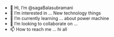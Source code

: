 - 👋 Hi, I’m @sagaBalasubramani
- 👀 I’m interested in ... New technology things
- 🌱 I’m currently learning ... about power machine 
- 💞️ I’m looking to collaborate on ...
- 📫 How to reach me ...
hi all
<!---
sagabala2310/sagabala2310 is a ✨ special ✨ repository because its `README.md` (this file) appears on your GitHub profile.
You can click the Preview link to take a look at your changes.
--->
